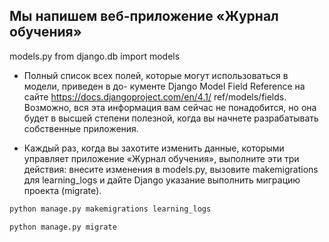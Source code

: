 ## Мы напишем веб-приложение «Журнал обучения»

models.py
from django.db import models

- Полный список всех полей, которые могут использоваться в модели, приведен в до-
кументе Django Model Field Reference на сайте https://docs.djangoproject.com/en/4.1/
ref/models/fields. Возможно, вся эта информация вам сейчас не понадобится, но она
будет в высшей степени полезной, когда вы начнете разрабатывать собственные
приложения.

- Каждый раз, когда вы захотите изменить данные, которыми управляет приложение
«Журнал обучения», выполните эти три действия: внесите изменения в models.py,
вызовите makemigrations для learning_logs и дайте Django указание выполнить
миграцию проекта (migrate).

```bash
python manage.py makemigrations learning_logs

python manage.py migrate
```
